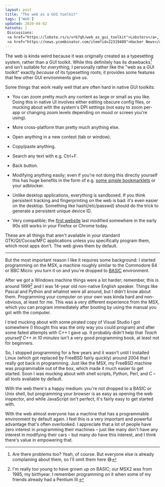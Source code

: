 ```yaml
---
layout: post
title: "The web as a GUI toolkit"
tags: ['Web']
updated: 2020-04-02
hatnote: |
 Discussions:
 <a href="https://lobste.rs/s/vrb7qh/web_as_gui_toolkit">Lobsters</a>,
 <a href="https://news.ycombinator.com/item?id=22319489">Hacker News</a>.
---
```


The web is kinda weird because it was originally created as a typesetting
system, rather than a GUI toolkit. While this definitely has its drawbacks[^1]
and isn't suitable for *everything*, I personally rather like the "web as a GUI
toolkit" exactly *because* of its typesetting roots; it provides some features
that few other GUI environments give us.

[^1]: Are there problems too? Yeah, of course. But everyone else is already
      complaining about them, so I'll omit them here 😅

Some things that work really well that are often hard in native GUI toolkits:

- You can zoom pretty much any content as large or small as you like. Doing this
  in native UI involves either editing obscure config files, or mucking about
  with the system's DPI settings (not easy to zoom per-app or changing zoom
  levels depending on mood or screen you're using).

- More cross-platform than pretty much anything else.

- Open anything in a new context (tab or window).

- Copy/paste anything.

- Search any text with e.g. Ctrl+F.

- Back button.

- Modifying anything easily; even if you're not doing this directly yourself
  this has huge benefits in the form of e.g. [some simple
  bookmarklets](/bookmarklets.html) or your adblocker.

- Unlike desktop applications, everything is sandboxed. If you think persistent
  tracking and fingerprinting on the web is bad: it's even easier on the
  desktop. Something like hash(/etc/passwd) should do the trick to generate a
  persistent unique device ID.

- Very compatible; the [first website][first] last modified somewhere in the
  early 90s still works in your Firefox or Chrome today.

These are all things that aren't available in your standard GTK/Qt/Cocoa/MFC
applications unless you specifically program them, which most apps don't. The
web gives them by default.

[first]: http://info.cern.ch/hypertext/WWW/TheProject.html

---

But the most important reason I like it requires some background: I started
programming on the MSX, a machine roughly similar to the Commodore 64 or BBC
Micro: you turn it on and you're dropped to [BASIC][b] environment.

[b]: https://en.wikipedia.org/wiki/BASIC

After we got a Windows machine things were a lot harder; remember, this is
around 1999[^2] and I was 14-year old non-native English speaker. Things like
Pascal and Python and whatnot were all around, but I didn't know about them.
Programming your computer on your own was kinda hard and non-obvious, at least
for me. This was a very different experience from the MSX, which you can program
immediately after booting by using the manual you got with the computer.

[^2]: I'm really too young to have grown up on BASIC; our MSX2 was from 1985,
      my birthyear. I remember programming on it when some of my friends already
      had a Pentium III.

I tried mucking about with some pirated copy of Visual Studio I got somewhere (I
thought this was the only way you could program) and after some failed attempts
with C++ I gave up. It probably didn't help that *Teach yourself C++ in 10
minutes* isn't a very good programming book, at least not for beginners.

So, I stopped programming for a few years and it wasn't until I installed Linux
(which got replaced by FreeBSD fairly quickly) around 2004 that I really got
back in programming. Just like the MSX, my FreeBSD machine was programmable out
of the box, which made it much easier to get started. Soon I was mucking
about with shell scripts, Python, Perl, and C – all tools available by default.

With the web there's a happy medium: you're not dropped to a BASIC or Unix
shell, but programming your browser is as easy as opening the web inspector, and
while JavaScript isn't perfect, it's fairly easy to get started with.

With the web almost everyone has a machine that has a programmable environment
by default again. I feel this is a very important and powerful advantage that's
often overlooked. I appreciate that a lot of people have zero interest in
programming their machines – just like many don't have any interest in modifying
their cars – but many *do* have this interest, and I think there's value in
empowering that.
